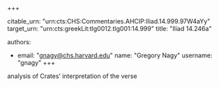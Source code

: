 +++


citable_urn: "urn:cts:CHS:Commentaries.AHCIP:Iliad.14.999.97W4aYy"
target_urn: "urn:cts:greekLit:tlg0012.tlg001:14.999"
title: "Iliad 14.246a"

authors:
- email: "gnagy@chs.harvard.edu"
  name: "Gregory Nagy"
  username: "gnagy"
+++

<p>analysis of Crates’ interpretation of the verse</p>